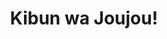 --- 
title: "Kibun wa Joujou!"
publishdate: "2019-5-19T16:48:46+02:00"
src: "https://365manga.net/manga/kibun-wa-joujou"
image: "https://data.365manga.net/images/thumbnails/19283-kibun-wa-joujou.jpg"
description: "When Tsukamura Masaki's company shuts down, he's worried he may have to leave the city and go back to Hokkaido. So when charming Nagasaka offers him a job as janitor of an apartment building, he jumps at the chance. But the job is more than just cleaning up, he's expected to take personal care of the weird assortment of tenants."
---